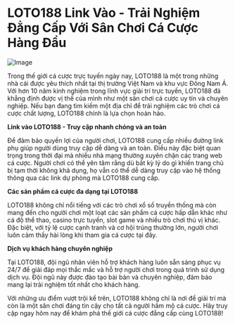 # LOTO188 Link Vào - Trải Nghiệm Đẳng Cấp Với Sân Chơi Cá Cược Hàng Đầu

![Image](https://github.com/user-attachments/assets/bd51ea9f-0666-407b-a7a7-98ead6de688c)

Trong thế giới cá cược trực tuyến ngày nay, LOTO188 là một trong những nhà cái được yêu thích nhất tại thị trường Việt Nam và khu vực Đông Nam Á. Với hơn 10 năm kinh nghiệm trong lĩnh vực giải trí trực tuyến, LOTO188 đã khẳng định được vị thế của mình như một sân chơi cá cược uy tín và chuyên nghiệp. Nếu bạn đang tìm kiếm một địa chỉ để trải nghiệm các trò chơi cá cược chất lượng, LOTO188 chính là lựa chọn hoàn hảo.

**Link vào LOTO188 - Truy cập nhanh chóng và an toàn**

Để đảm bảo quyền lợi của người chơi, LOTO188 cung cấp nhiều đường link phụ giúp người dùng truy cập dễ dàng và an toàn. Điều này đặc biệt quan trọng trong thời đại mà nhiều nhà mạng thường xuyên chặn các trang web cá cược. Người chơi có thể yên tâm rằng dù bất kỳ lý do gì khiến trang chủ bị tạm thời không khả dụng, họ vẫn có thể dễ dàng truy cập vào hệ thống thông qua các link dự phòng mà LOTO188 cung cấp.

**Các sản phẩm cá cược đa dạng tại LOTO188**

LOTO188 không chỉ nổi tiếng với các trò chơi xổ số truyền thống mà còn mang đến cho người chơi một loạt các sản phẩm cá cược hấp dẫn khác như cá độ thể thao, casino trực tuyến, slot game và nhiều trò chơi thú vị khác. Đặc biệt, với tỷ lệ cược cạnh tranh và cơ hội trúng thưởng lớn, người chơi luôn cảm thấy hài lòng khi tham gia cá cược tại đây.

**Dịch vụ khách hàng chuyên nghiệp**

Tại LOTO188, đội ngũ nhân viên hỗ trợ khách hàng luôn sẵn sàng phục vụ 24/7 để giải đáp mọi thắc mắc và hỗ trợ người chơi trong quá trình sử dụng dịch vụ. Đội ngũ này được đào tạo bài bản và chuyên nghiệp, đảm bảo mang lại trải nghiệm tốt nhất cho khách hàng.

Với những ưu điểm vượt trội kể trên, LOTO188 không chỉ là nơi để giải trí mà còn là một sân chơi đáng tin cậy cho tất cả người hâm mộ cá cược. Hãy truy cập ngay hôm nay để khám phá thế giới cá cược đẳng cấp cùng LOTO188!